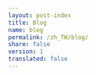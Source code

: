 ```yaml
---
layout: post-index
title: Blog
name: blog
permalink: /zh_TW/blog/
share: false
version: 1
translated: false
---
```



